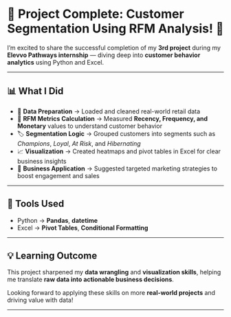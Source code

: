 # 🚀 Project Complete: Customer Segmentation Using RFM Analysis! 🚀  

I’m excited to share the successful completion of my **3rd project** during my **Elevvo Pathways internship** — diving deep into **customer behavior analytics** using Python and Excel.  

---

## 📊 What I Did  
- 🧹 **Data Preparation** → Loaded and cleaned real-world retail data  
- 📐 **RFM Metrics Calculation** → Measured **Recency, Frequency, and Monetary** values to understand customer behavior  
- 🏷️ **Segmentation Logic** → Grouped customers into segments such as *Champions*, *Loyal*, *At Risk*, and *Hibernating*  
- 📈 **Visualization** → Created heatmaps and pivot tables in Excel for clear business insights  
- 🎯 **Business Application** → Suggested targeted marketing strategies to boost engagement and sales  

---

## 🔧 Tools Used  
- Python → **Pandas**, **datetime**  
- Excel → **Pivot Tables**, **Conditional Formatting**  

---

## 💡 Learning Outcome  
This project sharpened my **data wrangling** and **visualization skills**, helping me translate **raw data into actionable business decisions**.  

Looking forward to applying these skills on more **real-world projects** and driving value with data!  

---
